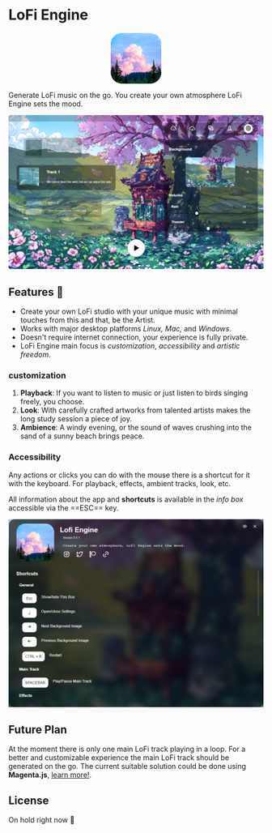 # LoFi Engine
<p align="center">
    <img alt="Icon" align="center" width="100" heigth="100" src="app-icon.png" />
</p>
Generate LoFi music on the go. You create your own atmosphere LoFi Engine sets the mood.

![screenshot](screenshots/screenshot.jpeg)
## Features 🚀
* Create your own LoFi studio with your unique music with minimal touches from this and that, be the Artist.
* Works with major desktop platforms *Linux,* *Mac,* and *Windows*.
* Doesn't require internet connection, your experience is fully private. 
* LoFi Engine main focus is *customization*, *accessibility* and *artistic freedom*.
### customization
1. **Playback**: If you want to listen to music or just listen to birds singing freely, you choose.
2. **Look**: With carefully crafted artworks from talented artists makes the long study session a piece of joy.
3. **Ambience**: A windy evening, or the sound of waves crushing into the sand of a sunny beach brings peace.
### Accessibility
Any actions or clicks you can do with the mouse there is a shortcut for it with the keyboard. For playback, effects, ambient tracks, look, etc.

All information about the app and **shortcuts** is available in the *info box* accessible via the ==ESC== key.

![info-box](screenshots/info-box.png)

## Future Plan
At the moment there is only one main LoFi track playing in a loop. For a better and customizable experience the main LoFi track should be generated on the go. The current suitable solution could be done using **Magenta.js**, [learn more!](https://magenta.tensorflow.org/).

## License
On hold right now 🐌



